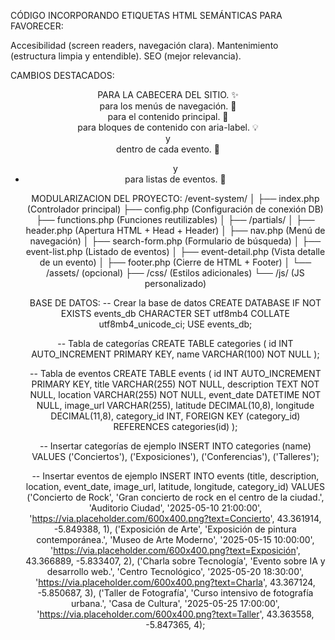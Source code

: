 CÓDIGO INCORPORANDO ETIQUETAS HTML SEMÁNTICAS PARA FAVORECER:

Accesibilidad (screen readers, navegación clara).
Mantenimiento (estructura limpia y entendible).
SEO (mejor relevancia).

CAMBIOS DESTACADOS:  
<HEADER> PARA LA CABECERA DEL SITIO. ✨
<nav> para los menús de navegación. 💚
<main> para el contenido principal. 🚀
<section> para bloques de contenido con aria-label. 💡
<article> y <footer> dentro de cada evento. 🌟
<ul> y <li> para listas de eventos. 📍

MODULARIZACION DEL PROYECTO:
/event-system/
│
├── index.php                (Controlador principal)
├── config.php               (Configuración de conexión DB)
├── functions.php            (Funciones reutilizables)
│
├── /partials/
│   ├── header.php           (Apertura HTML + Head + Header)
│   ├── nav.php              (Menú de navegación)
│   ├── search-form.php      (Formulario de búsqueda)
│   ├── event-list.php       (Listado de eventos)
│   ├── event-detail.php     (Vista detalle de un evento)
│   ├── footer.php           (Cierre de HTML + Footer)
│
└── /assets/ (opcional)
    ├── /css/                (Estilos adicionales)
    └── /js/                 (JS personalizado)


BASE DE DATOS:
-- Crear la base de datos
CREATE DATABASE IF NOT EXISTS events_db CHARACTER SET utf8mb4 COLLATE utf8mb4_unicode_ci;
USE events_db;

-- Tabla de categorías
CREATE TABLE categories (
  id INT AUTO_INCREMENT PRIMARY KEY,
  name VARCHAR(100) NOT NULL
);

-- Tabla de eventos
CREATE TABLE events (
  id INT AUTO_INCREMENT PRIMARY KEY,
  title VARCHAR(255) NOT NULL,
  description TEXT NOT NULL,
  location VARCHAR(255) NOT NULL,
  event_date DATETIME NOT NULL,
  image_url VARCHAR(255),
  latitude DECIMAL(10,8),
  longitude DECIMAL(11,8),
  category_id INT,
  FOREIGN KEY (category_id) REFERENCES categories(id)
);

-- Insertar categorías de ejemplo
INSERT INTO categories (name) VALUES 
('Conciertos'),
('Exposiciones'),
('Conferencias'),
('Talleres');

-- Insertar eventos de ejemplo
INSERT INTO events (title, description, location, event_date, image_url, latitude, longitude, category_id) VALUES
('Concierto de Rock', 'Gran concierto de rock en el centro de la ciudad.', 'Auditorio Ciudad', '2025-05-10 21:00:00', 'https://via.placeholder.com/600x400.png?text=Concierto', 43.361914, -5.849388, 1),
('Exposición de Arte', 'Exposición de pintura contemporánea.', 'Museo de Arte Moderno', '2025-05-15 10:00:00', 'https://via.placeholder.com/600x400.png?text=Exposición', 43.366889, -5.833407, 2),
('Charla sobre Tecnología', 'Evento sobre IA y desarrollo web.', 'Centro Tecnológico', '2025-05-20 18:30:00', 'https://via.placeholder.com/600x400.png?text=Charla', 43.367124, -5.850687, 3),
('Taller de Fotografía', 'Curso intensivo de fotografía urbana.', 'Casa de Cultura', '2025-05-25 17:00:00', 'https://via.placeholder.com/600x400.png?text=Taller', 43.363558, -5.847365, 4);

